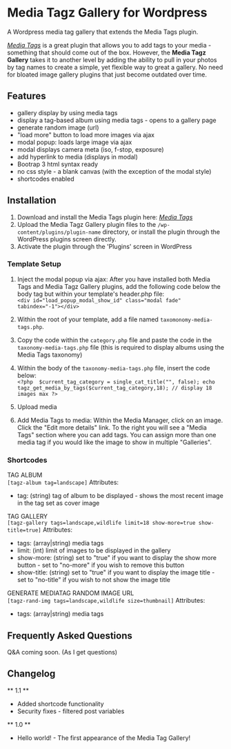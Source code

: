 # Media Tagz Gallery for Wordpress
A Wordpress media tag gallery that extends the Media Tags plugin.

*[Media Tags](https://wordpress.org/plugins/media-tags/ "Media Tags")* is a great plugin that allows you to add 
tags to your media - something that should come out of the box. However, the **Media Tagz Gallery** takes it to 
another level by adding the ability to pull in your photos by tag names to create a simple, yet flexible way to 
great a gallery. No need for bloated image gallery plugins that just become outdated over time. 

## Features 

- gallery display by using media tags
- display a tag-based album using media tags - opens to a gallery page
- generate random image (url)
- "load more" button to load more images via ajax
- modal popup: loads large image via ajax
- modal displays camera meta (iso, f-stop, exposure)
- add hyperlink to media (displays in modal)
- Bootrap 3 html syntax ready
- no css style - a blank canvas (with the exception of the modal style)
- shortcodes enabled

## Installation

1. Download and install the Media Tags plugin here: *[Media Tags](https://wordpress.org/plugins/media-tags/ "Media Tags")*
2. Upload the Media Tagz Gallery plugin files to the `/wp-content/plugins/plugin-name` directory, or install the 
plugin through the WordPress plugins screen directly.
3. Activate the plugin through the 'Plugins' screen in WordPress

### Template Setup

1. Inject the modal popup via ajax: After you have installed both Media Tags and Media Tagz Gallery plugins, add the following code below 
the body tag but within your template's header.php file:<br />
`<div id="load_popup_modal_show_id" class="modal fade" tabindex="-1"></div>`

2. Within the root of your template, add a file named `taxomonomy-media-tags.php`. 
3. Copy the code within the `category.php` file and paste the code in the `taxonomy-media-tags.php` file (this is required to display albums using the Media Tags taxonomy)
4. Within the body of the `taxonomy-media-tags.php` file, insert the code below: <br />
`<?php 
$current_tag_category = single_cat_title("", false);
echo tagz_get_media_by_tags($current_tag_category,18); // display 18 images max
?>`
5. Upload media
6. Add Media Tags to media: Within the Media Manager, click on an image. Click the "Edit more details" link. To the 
right you will see a "Media Tags" section where you can add tags. You can assign more than one media tag if you would like the image to show in multiple "Galleries".

### Shortcodes

TAG ALBUM<br />
`[tagz-album tag=landscape]`
Attributes:<br />
- tag: (string) tag of album to be displayed - shows the most recent image in the tag set as cover image

TAG GALLERY<br />
`[tagz-gallery tags=landscape,wildlife limit=18 show-more=true show-title=true]`
Attributes:<br />
- tags: (array|string) media tags
- limit: (int) limit of images to be displayed in the gallery
- show-more: (string) set to "true" if you want to display the show more button - set to "no-more" if you wish to remove this button
- show-title: (string) set to "true" if you want to display the image title - set to "no-title" if you wish to not show the image title

GENERATE MEDIATAG RANDOM IMAGE URL<br />
`[tagz-rand-img tags=landscape,wildlife size=thumbnail]`
Attributes:<br />
- tags: (array|string) media tags

## Frequently Asked Questions

Q&A coming soon. (As I get questions)

## Changelog

** 1.1 **
* Added shortcode functionality
* Security fixes - filtered post variables

** 1.0 **
* Hello world! - The first appearance of the Media Tag Gallery!

